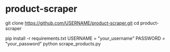 # product-scraper

git clone https://github.com/USERNAME/product-scraper.git
cd product-scraper

pip install -r requirements.txt
USERNAME = "your_username"
PASSWORD = "your_password"
python scrape_products.py
